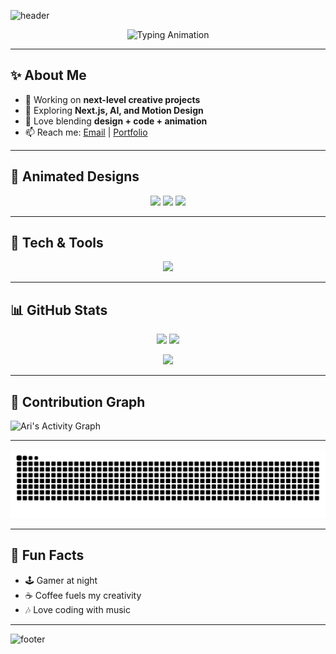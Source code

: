 
![header](https://capsule-render.vercel.app/api?type=waving&color=0:36BCF7,100:9B59B6&height=200&section=header&text=Welcome%20to%20Ari's%20Profile!%20👋&fontSize=35&fontAlignY=35&animation=twinkling&fontColor=fff)

<p align="center">
  <img src="https://readme-typing-svg.herokuapp.com?font=Fira+Code&size=25&duration=2500&pause=1000&color=36BCF7&center=true&vCenter=true&width=600&lines=Hi!+I'm+Ari+%F0%9F%91%8B;Creative+Developer+%26+Designer+%F0%9F%8E%A8;Open+Source+Contributor+%F0%9F%8C%9F;Tech+Explorer+%F0%9F%9A%80" alt="Typing Animation" />
</p>

---

## ✨ About Me
- 🔭 Working on **next-level creative projects**
- 🌱 Exploring **Next.js, AI, and Motion Design**
- 🎨 Love blending **design + code + animation**
- 📫 Reach me: [Email](mailto:you@email.com) | [Portfolio](https://yourwebsite.com)

---

## 🎨 Animated Designs
<p align="center">
  <img src="https://capsule-render.vercel.app/api?type=waving&height=150&color=gradient&section=header&text=%20&animation=twinkling" />

  <img src="https://capsule-render.vercel.app/api?type=rect&color=gradient&height=10&section=footer" />

  <img src="https://media.giphy.com/media/QTfX9Ejfra3ZmNxh6B/giphy.gif" width="400" />
</p>

---

## 🚀 Tech & Tools
<p align="center">
  <img src="https://skillicons.dev/icons?i=html,css,js,react,nextjs,nodejs,python,git,github,vscode,figma,tailwind" />
</p>

---

## 📊 GitHub Stats
<p align="center">
  <img src="https://github-readme-stats.vercel.app/api?username=ari&show_icons=true&theme=tokyonight" height="180"/>
  <img src="https://github-readme-stats.vercel.app/api/top-langs/?username=ari&layout=compact&theme=tokyonight" height="180"/>
</p>

<p align="center">
  <img src="https://github-readme-streak-stats.herokuapp.com/?user=ari&theme=tokyonight" />
</p>

---

## 🌱 Contribution Graph
![Ari's Activity Graph](https://github-readme-activity-graph.vercel.app/graph?username=ari&bg_color=0d1117&color=36BCF7&line=9B59B6&point=FFFFFF&area=true&hide_border=true)

---

![Snake animation](https://github.com/Ari2477/Ari2477/blob/output/github-contribution-grid-snake.svg)

---

## 🎉 Fun Facts
- 🕹 Gamer at night  
- ☕ Coffee fuels my creativity  
- 🎶 Love coding with music  

---

![footer](https://capsule-render.vercel.app/api?type=waving&color=0:9B59B6,100:36BCF7&height=100&section=footer)
